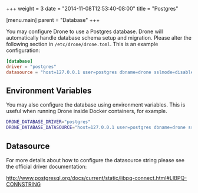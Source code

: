 +++
weight = 3
date = "2014-11-08T12:53:40-08:00"
title = "Postgres"

[menu.main]
parent = "Database"
+++


You may configure Drone to use a Postgres database. Drone will automatically handle database schema setup and migration. Please alter the following section in `/etc/drone/drone.toml`. This is an example configuration:

```toml
[database]
driver = "postgres"
datasource = "host=127.0.0.1 user=postgres dbname=drone sslmode=disable"
```

## Environment Variables

You may also configure the database using environment variables. This is useful when running Drone inside Docker containers, for example.

```bash
DRONE_DATABASE_DRIVER="postgres"
DRONE_DATABASE_DATASOURCE="host=127.0.0.1 user=postgres dbname=drone sslmode=disable"
```

## Datasource

For more details about how to configure the datasource string please see the official driver documentation:

http://www.postgresql.org/docs/current/static/libpq-connect.html#LIBPQ-CONNSTRING
